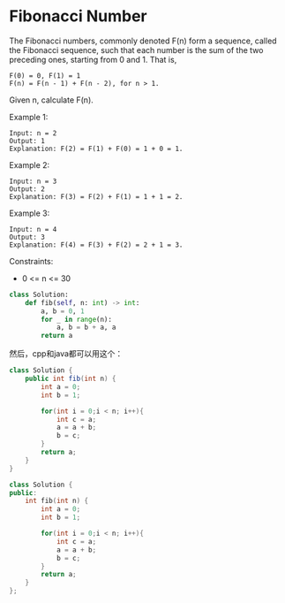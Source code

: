 # Fibonacci Number

The Fibonacci numbers, commonly denoted F(n) form a sequence, called the Fibonacci sequence, such that each number is the sum of the two preceding ones, starting from 0 and 1. That is,
```
F(0) = 0, F(1) = 1
F(n) = F(n - 1) + F(n - 2), for n > 1.
```
Given n, calculate F(n).

 

Example 1:
```
Input: n = 2
Output: 1
Explanation: F(2) = F(1) + F(0) = 1 + 0 = 1.
```
Example 2:
```
Input: n = 3
Output: 2
Explanation: F(3) = F(2) + F(1) = 1 + 1 = 2.
```
Example 3:
```
Input: n = 4
Output: 3
Explanation: F(4) = F(3) + F(2) = 2 + 1 = 3.
```

Constraints:

* 0 <= n <= 30

```python
class Solution:
    def fib(self, n: int) -> int:
        a, b = 0, 1
        for _ in range(n):
            a, b = b + a, a
        return a
```
然后，cpp和java都可以用这个：

```java
class Solution {
    public int fib(int n) {
        int a = 0;
        int b = 1;

        for(int i = 0;i < n; i++){
            int c = a;
            a = a + b;
            b = c;
        }
        return a;
    }
}
```

```cpp
class Solution {
public:
    int fib(int n) {
        int a = 0;
        int b = 1;

        for(int i = 0;i < n; i++){
            int c = a;
            a = a + b;
            b = c;
        }
        return a;
    }
};
```